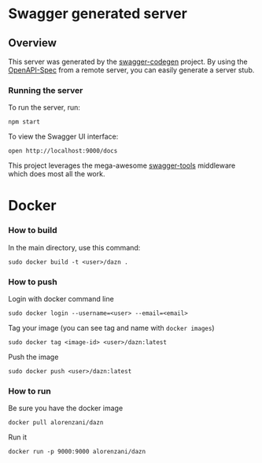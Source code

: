# Swagger generated server

## Overview
This server was generated by the [swagger-codegen](https://github.com/swagger-api/swagger-codegen) project.  By using the [OpenAPI-Spec](https://github.com/OAI/OpenAPI-Specification) from a remote server, you can easily generate a server stub.

### Running the server
To run the server, run:

```
npm start
```

To view the Swagger UI interface:

```
open http://localhost:9000/docs
```

This project leverages the mega-awesome [swagger-tools](https://github.com/apigee-127/swagger-tools) middleware which does most all the work.

# Docker
### How to build

In the main directory, use this command:

```
sudo docker build -t <user>/dazn .
```

### How to push

Login with docker command line
```
sudo docker login --username=<user> --email=<email>
```

Tag your image (you can see tag and name with `docker images`)
```
sudo docker tag <image-id> <user>/dazn:latest
```

Push the image
```
sudo docker push <user>/dazn:latest
```

### How to run

Be sure you have the docker image
```
docker pull alorenzani/dazn
```

Run it
```
docker run -p 9000:9000 alorenzani/dazn
```
